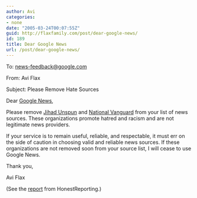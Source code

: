 ```yaml
---
author: Avi
categories:
- none
date: "2005-03-24T00:07:55Z"
guid: http://flaxfamily.com/post/dear-google-news/
id: 189
title: Dear Google News
url: /post/dear-google-news/
---
```

To: <news-feedback@google.com>
  
From: Avi Flax
  
Subject: Please Remove Hate Sources

Dear [Google News](http://news.google.com/),

Please remove [Jihad Unspun](http://www.jihadunspun.com/) and [National Vanguard](http://www.nationalvanguard.org/) from your list of news sources. These organizations promote hatred and racism and are not legitimate news providers.

If your service is to remain useful, reliable, and respectable, it must err on the side of caution in choosing valid and reliable news sources. If these organizations are not removed soon from your source list, I will cease to use Google News.

Thank you,
  
Avi Flax

(See the [report](http://www.honestreporting.com/articles/45884734/critiques/Nazism_in_the_News.asp) from HonestReporting.)